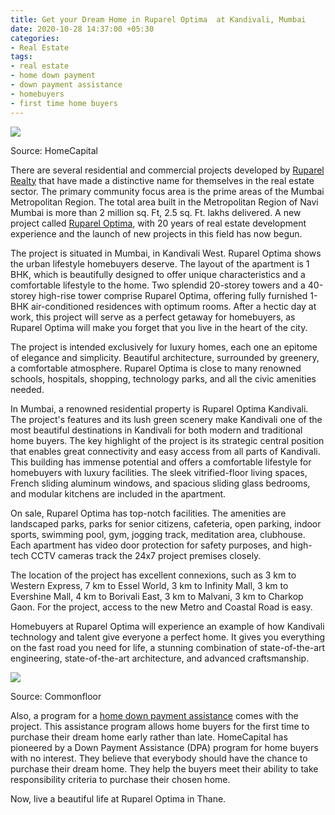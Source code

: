 ```yaml
---
title: Get your Dream Home in Ruparel Optima  at Kandivali, Mumbai
date: 2020-10-28 14:37:00 +05:30
categories:
- Real Estate
tags:
- real estate
- home down payment
- down payment assistance
- homebuyers
- first time home buyers
---
```


**[![](https://lh6.googleusercontent.com/rBbbQryUx5xMeY215K1j-pHYUv4x3BZ37j2f_YHKEJOinhGJvjbfHNHyFkQTsYJqjclN1KyFXxe8Kdfm3jbtPmteg96fvGRBNFnVyL-GTfbg-94AjkDUvzI5hX_Vf2BOiLQ0FOen)](https://homecapital.in/project/144/ruparel-optima-)**

Source: HomeCapital

There are several residential and commercial projects developed by [Ruparel Realty](https://homecapital.in/offering/developer/ruparel-realty) that have made a distinctive name for themselves in the real estate sector. The primary community focus area is the prime areas of the Mumbai Metropolitan Region. The total area built in the Metropolitan Region of Navi Mumbai is more than 2 million sq. Ft, 2.5 sq. Ft. lakhs delivered. A new project called [Ruparel Optima](https://homecapital.in/project/144/ruparel-optima-), with 20 years of real estate development experience and the launch of new projects in this field has now begun.

The project is situated in Mumbai, in Kandivali West. Ruparel Optima shows the urban lifestyle homebuyers deserve. The layout of the apartment is 1 BHK, which is beautifully designed to offer unique characteristics and a comfortable lifestyle to the home. Two splendid 20-storey towers and a 40-storey high-rise tower comprise Ruparel Optima, offering fully furnished 1-BHK air-conditioned residences with optimum rooms. After a hectic day at work, this project will serve as a perfect getaway for homebuyers, as Ruparel Optima will make you forget that you live in the heart of the city.

The project is intended exclusively for luxury homes, each one an epitome of elegance and simplicity. Beautiful architecture, surrounded by greenery, a comfortable atmosphere. Ruparel Optima is close to many renowned schools, hospitals, shopping, technology parks, and all the civic amenities needed.

In Mumbai, a renowned residential property is Ruparel Optima Kandivali. The project's features and its lush green scenery make Kandivali one of the most beautiful destinations in Kandivali for both modern and traditional home buyers. The key highlight of the project is its strategic central position that enables great connectivity and easy access from all parts of Kandivali. This building has immense potential and offers a comfortable lifestyle for homebuyers with luxury facilities. The sleek vitrified-floor living spaces, French sliding aluminum windows, and spacious sliding glass bedrooms, and modular kitchens are included in the apartment.

On sale, Ruparel Optima has top-notch facilities. The amenities are landscaped parks, parks for senior citizens, cafeteria, open parking, indoor sports, swimming pool, gym, jogging track, meditation area, clubhouse. Each apartment has video door protection for safety purposes, and high-tech CCTV cameras track the 24x7 project premises closely.

The location of the project has excellent connexions, such as 3 km to Western Express, 7 km to Essel World, 3 km to Infinity Mall, 3 km to Evershine Mall, 4 km to Borivali East, 3 km to Malvani, 3 km to Charkop Gaon. For the project, access to the new Metro and Coastal Road is easy.

Homebuyers at Ruparel Optima will experience an example of how Kandivali technology and talent give everyone a perfect home. It gives you everything on the fast road you need for life, a stunning combination of state-of-the-art engineering, state-of-the-art architecture, and advanced craftsmanship.

**[![](https://lh6.googleusercontent.com/-USnYzEEh2MLQ3TpkceYf0bkTk9VoIQcxhgS3vp4r_pCuYkKlc9IJy_dEP4hegKwsjhwGcAg26HNHn8Y9b_dqVIJGn53dsB9PcCeZaE1oGCs4QyESfQ9QCehTCy5dmR1UBfQDWZX)](https://homecapital.in/about-us)**

Source: Commonfloor

Also, a program for a [home down payment assistance](https://homecapital.in/offering) comes with the project. This assistance program allows home buyers for the first time to purchase their dream home early rather than late. HomeCapital has pioneered by a Down Payment Assistance (DPA) program for home buyers with no interest. They believe that everybody should have the chance to purchase their dream home. They help the buyers meet their ability to take responsibility criteria to purchase their chosen home.

Now, live a beautiful life at Ruparel Optima in Thane.